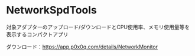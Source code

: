 # NetworkSpdTools
対象アダプターのアップロード/ダウンロードとCPU使用率、メモリ使用量等を表示するコンパクトアプリ

ダウンロード：https://app.p0x0q.com/details/NetworkMonitor
